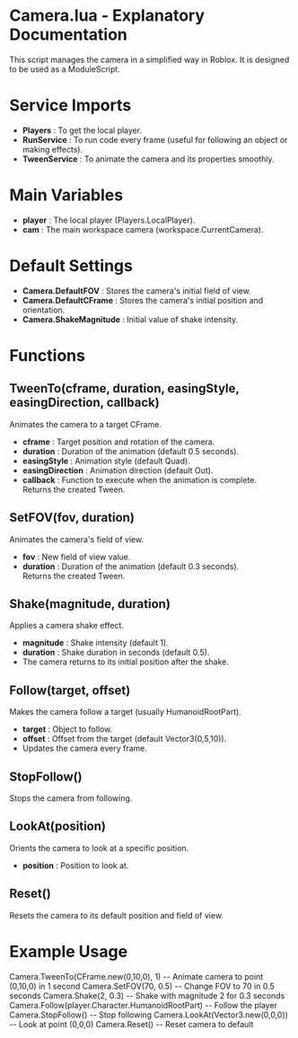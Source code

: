 
# Camera.lua - Explanatory Documentation

This script manages the camera in a simplified way in Roblox. It is designed to be used as a ModuleScript.

# Service Imports
- **Players** : To get the local player.  
- **RunService** : To run code every frame (useful for following an object or making effects).  
- **TweenService** : To animate the camera and its properties smoothly.

# Main Variables
- **player** : The local player (Players.LocalPlayer).  
- **cam** : The main workspace camera (workspace.CurrentCamera).  

# Default Settings
- **Camera.DefaultFOV** : Stores the camera's initial field of view.  
- **Camera.DefaultCFrame** : Stores the camera's initial position and orientation.  
- **Camera.ShakeMagnitude** : Initial value of shake intensity.

# Functions

## TweenTo(cframe, duration, easingStyle, easingDirection, callback)
Animates the camera to a target CFrame.  
- **cframe** : Target position and rotation of the camera.  
- **duration** : Duration of the animation (default 0.5 seconds).  
- **easingStyle** : Animation style (default Quad).  
- **easingDirection** : Animation direction (default Out).  
- **callback** : Function to execute when the animation is complete.  
Returns the created Tween.

## SetFOV(fov, duration)
Animates the camera's field of view.  
- **fov** : New field of view value.  
- **duration** : Duration of the animation (default 0.3 seconds).  
Returns the created Tween.

## Shake(magnitude, duration)
Applies a camera shake effect.  
- **magnitude** : Shake intensity (default 1).  
- **duration** : Shake duration in seconds (default 0.5).  
- The camera returns to its initial position after the shake.

## Follow(target, offset)
Makes the camera follow a target (usually HumanoidRootPart).  
- **target** : Object to follow.  
- **offset** : Offset from the target (default Vector3(0,5,10)).  
- Updates the camera every frame.

## StopFollow()
Stops the camera from following.

## LookAt(position)
Orients the camera to look at a specific position.  
- **position** : Position to look at.

## Reset()
Resets the camera to its default position and field of view.

# Example Usage
Camera.TweenTo(CFrame.new(0,10,0), 1) -- Animate camera to point (0,10,0) in 1 second
Camera.SetFOV(70, 0.5) -- Change FOV to 70 in 0.5 seconds
Camera.Shake(2, 0.3) -- Shake with magnitude 2 for 0.3 seconds
Camera.Follow(player.Character.HumanoidRootPart) -- Follow the player
Camera.StopFollow() -- Stop following
Camera.LookAt(Vector3.new(0,0,0)) -- Look at point (0,0,0)
Camera.Reset() -- Reset camera to default
